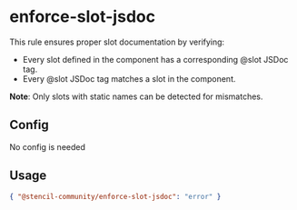 # enforce-slot-jsdoc

This rule ensures proper slot documentation by verifying:

* Every slot defined in the component has a corresponding @slot JSDoc tag.
* Every @slot JSDoc tag matches a slot in the component.

**Note**: Only slots with static names can be detected for mismatches.

## Config

No config is needed

## Usage

```json
{ "@stencil-community/enforce-slot-jsdoc": "error" }
```